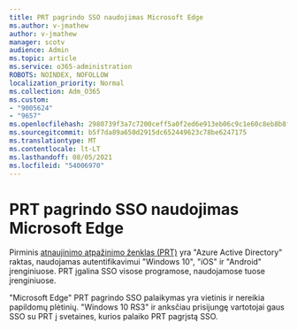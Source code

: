 ```yaml
---
title: PRT pagrindo SSO naudojimas Microsoft Edge
ms.author: v-jmathew
author: v-jmathew
manager: scotv
audience: Admin
ms.topic: article
ms.service: o365-administration
ROBOTS: NOINDEX, NOFOLLOW
localization_priority: Normal
ms.collection: Adm_O365
ms.custom:
- "9005624"
- "9657"
ms.openlocfilehash: 2980739f3a7c7200ceff5a0f2ed6e913eb06c9c1e60c8eb8b8f102f3f2760f01
ms.sourcegitcommit: b5f7da89a650d2915dc652449623c78be6247175
ms.translationtype: MT
ms.contentlocale: lt-LT
ms.lasthandoff: 08/05/2021
ms.locfileid: "54006970"
---
```

# <a name="use-prt-based-sso-in-microsoft-edge"></a>PRT pagrindo SSO naudojimas Microsoft Edge

Pirminis [atnaujinimo atpažinimo ženklas (PRT)](https://go.microsoft.com/fwlink/?linkid=2133632) yra "Azure Active Directory" raktas, naudojamas autentifikavimui "Windows 10", "iOS" ir "Android" įrenginiuose. PRT įgalina SSO visose programose, naudojamose tuose įrenginiuose.

"Microsoft Edge" PRT pagrindo SSO palaikymas yra vietinis ir nereikia papildomų plėtinių. "Windows 10 RS3" ir anksčiau prisijungę vartotojai gaus SSO su PRT į svetaines, kurios palaiko PRT pagrįstą SSO.
